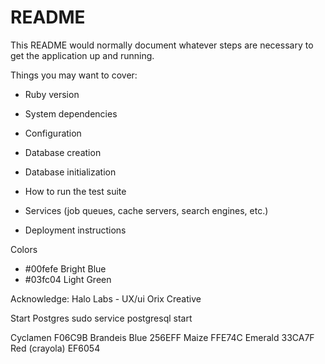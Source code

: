 # README

This README would normally document whatever steps are necessary to get the
application up and running.

Things you may want to cover:

- Ruby version

- System dependencies

- Configuration

- Database creation

- Database initialization

- How to run the test suite

- Services (job queues, cache servers, search engines, etc.)

- Deployment instructions

Colors

- #00fefe Bright Blue
- #03fc04 Light Green

Acknowledge: Halo Labs - UX/ui
Orix Creative

Start Postgres
sudo service postgresql start

Cyclamen F06C9B
Brandeis Blue 256EFF
Maize FFE74C
Emerald 33CA7F
Red (crayola) EF6054